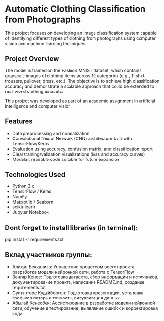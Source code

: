 # Automatic Clothing Classification from Photographs

This project focuses on developing an image classification system capable of identifying different types of clothing from photographs using computer vision and machine learning techniques.

## Project Overview

The model is trained on the Fashion MNIST dataset, which contains grayscale images of clothing items across 10 categories (e.g., T-shirt, trousers, pullover, dress, etc.). The objective is to achieve high classification accuracy and demonstrate a scalable approach that could be extended to real-world clothing datasets.

This project was developed as part of an academic assignment in artificial intelligence and computer vision.

## Features

- Data preprocessing and normalization
- Convolutional Neural Network (CNN) architecture built with TensorFlow/Keras
- Evaluation using accuracy, confusion matrix, and classification report
- Clear training/validation visualizations (loss and accuracy curves)
- Modular, readable code suitable for future expansion

## Technologies Used

- Python 3.x
- TensorFlow / Keras
- NumPy
- Matplotlib / Seaborn
- scikit-learn
- Jupyter Notebook

## Dont forget to install libraries (in terminal):
pip install -r requirements.txt

## Вклад участников группы:
- Алихан Беккалиев: Управление процессом всего проекта, разработка модели нейронной сети, работа с TensorFlow
- Зангар Кенес: Подготовка датасета, сбор информации и источников, документирование проекта, написание README.md, создание requirements.txt
- Султанторе Кудайберген: Подготовка презентации, установка графиков потерь и точности, визуализация данных.
- Абылай Кенесбек: Ассистировние в разработке модели нейронной сети, обучение и тестирование, выявление ошибок и корректировка кода.
